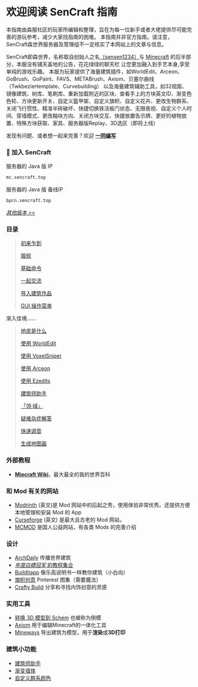 # 欢迎阅读 SenCraft 指南

本指南由森服社区的玩家所编辑和整理，旨在为每一位新手或者大佬提供尽可能完善的游玩参考，减少大家找指南的困难。
本指南并非官方指南。请注意，SenCraft森世界服务器及管理组不一定核实了本网站上的文章与信息。

SenCraft即森世界，名称取自创始人之名[〔sensen1234〕](https://space.bilibili.com/356228632)与 [Minecraft](https://minecraft.wiki) 的后半部分，本服没有铺天盖地的公告，花花绿绿的聊天栏
让您更加融入到手艺本身,享受单纯的游戏乐趣。
本服为玩家提供了海量建筑插件，如WorldEdit、Arceon、GoBrush、GoPaint、FAVS、METABrush、Axiom、贝塞尔曲线（Twkbeziertemplate、Curvebuilding）
以及海量建筑辅助工具，如32视距、镜像建筑、树库、笔刷库、重新加载附近的区块、查看手上的方块英文ID、渐变色色轮、方块更新开关、自定义盔甲架、自定义旗帜、自定义花卉、更改生物群系、关闭飞行惯性、精准半砖破坏、快捷切换铁活板门状态、无限夜视、自定义个人时间、穿墙模式、更改釉块方向、关闭方块交互、快捷放置告示牌、更好的植物放置、特殊方块获取、家具、服务器版Replay、3D选区（即将上线）

发现有问题、或者想一起来完善？欢迎 [**一同编写**](https://github.com/Lala-0x3f/SenCraft-guide)

### 🧭 加入 SenCraft
服务器的 Java 版 IP
```bash [Minecraft]
mc.sencraft.top
```
服务器的 Java 版 备线IP
```bash [Minecraft]
bpcn.sencraft.top
```
[*其他版本 >>*](base#服务器地址)

### 目录

> [初来乍到](./2.base.md)
>
> [服规](./8.rule.md)
>
> [基础命令](./4.commands.md)
>
> [一起交流](./3.chatting.md)
>
> [导入建筑作品](./5.import-export.md#导入)
>
> [GUI 操作菜单](./6.shop.md)

渐入佳境......

> [地皮是什么](../plots)
>
> [使用 WorldEdit](../we)
>
> [使用 VoxelSniper](../vs)
>
> [使用 Arceon](../arceon)
>
> [使用 Ezedits](../ezedits)
>
> [建筑师助手](../builder-helper)
>
> [「领·域」](../worlds/realms)
>
> [疑难杂症解答](../problem)
>
> [快速调音](../10.redstone/tuna.md)
>
> [生成地图画](../6.other/6.ImageMap.md)

### 外部教程

- [**Miecraft Wiki**](https://zh.minecraft.wiki/w/Minecraft_Wiki)，最大最全的我的世界百科

### 和 Mod 有关的网站

- [Modrinth](https://modrinth.com/) (英文)是 Mod 网站中的后起之秀，使用体验非常优秀。还提供方便本地管理和安装 Mod 的 App
- [Curseforge](https://www.curseforge.com/minecraft) (英文) 是最大且古老的 Mod 网站，
- [MCMOD](https://www.mcmod.cn/) 是国人公益网站，有各类 Mods 的完善介绍

### 设计
- [ArchDaily](https://www.archdaily.com/) 传播世界建筑
- [*年度白嫖冠军* 的教程集合](https://space.bilibili.com/437268866/favlist?fid=3833801866&ftype=create)
- [Builditapp](https://builditapp.com/) 像乐高说明书一样教你建筑（小白向）
- [旗帜创意](https://www.pinterest.com/yusei5d5d/mc-banners/) Pinterest 图集（需要魔法）
- [Crafty Build](https://www.crafty.build/) 分享和寻找内饰创意的灵感

### 实用工具

- [转换 3D 模型到 Schem](https://objtoschematic.com/) 也被称为倒模
- [Axiom](https://axiom.moulberry.com/) 用于编辑Minecraft的一体化工具
- [Mineways](https://www.realtimerendering.com/erich/minecraft/public/mineways/) 导出建筑为模型，用于**渲染**或**3D打印**

### 建筑小功能
- [建筑师助手](../7.builder-helper/1.home.md)
- [渐变墙体](../6.other/1.nextcolor.md)
- [自定义群系颜色](../6.other/2.CustomBiomeColors.md)


